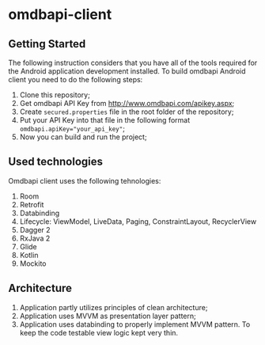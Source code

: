 # omdbapi-client

## Getting Started
The following instruction considers that you have all of the tools required for the Android application development installed.
To build omdbapi Android client you need to do the following steps:
1. Clone this repository;
2. Get omdbapi API Key from http://www.omdbapi.com/apikey.aspx;
3. Create ```secured.properties``` file in the root folder of the repository;
4. Put your API Key into that file in the following format ```omdbapi.apiKey="your_api_key"```;
5. Now you can build and run the project;

## Used technologies
Omdbapi client uses the following tehnologies:
1. Room
2. Retrofit
3. Databinding
4. Lifecycle: ViewModel, LiveData, Paging, ConstraintLayout, RecyclerView
5. Dagger 2
6. RxJava 2
7. Glide
8. Kotlin
9. Mockito

## Architecture
1. Application partly utilizes principles of clean architecture;
2. Application uses MVVM as presentation layer pattern;
3. Application uses databinding to properly implement MVVM pattern. To keep the code testable view logic kept very thin.
